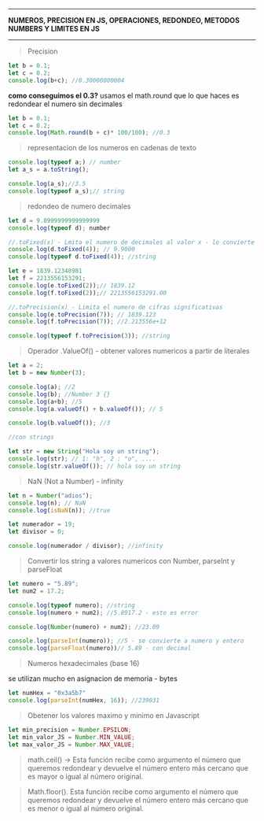 ****
**NUMEROS, PRECISION EN JS, OPERACIONES, REDONDEO, METODOS NUMBERS Y LIMITES EN JS**
****

> Precision

``` js
let b = 0.1;
let c = 0.2;
console.log(b+c); //0.30000000004
``` 

**como conseguimos el 0.3?**
usamos el math.round que lo que haces es redondear el numero sin decimales

``` js
let b = 0.1;
let c = 0.2;
console.log(Math.round(b + c)* 100/100); //0.3
```

> representacion de los numeros en cadenas de texto

``` js
console.log(typeof a;) // number
let a_s = a.toString();

console.log(a_s);//3.5
console.log(typeof a_s);// string
``` 

>redondeo de numero decimales


``` js
let d = 9.8999999999999999
console.log(typeof d); number

//.toFixed(x) - Lmita el numero de decimales al valor x - lo convierte en string
console.log(d.toFixed(4)); // 9.9000
console.log(typeof d.toFixed(4)); //string

let e = 1839.12348981
let f = 2213556153291;
console.log(e.toFixed(2));// 1839.12
console.log(f.toFixed(2));// 2213556153291.00

//.toPrecision(x) - Limita el numero de cifras significativas
console.log(e.toPrecision(7)); // 1839.123
console.log(f.toPrecision(7)); //2.213556e+12

console.log(typeof f.toPrecision(3)); //string
```

> Operador .ValueOf() - obtener valores numericos a partir de literales

``` js
let a = 2;
let b = new Number(3);

console.log(a); //2
console.log(b); //Number 3 {}
console.log(a+b); //5
console.log(a.valueOf() + b.valueOf()); // 5

console.log(b.valueOf()); //3

//con strings

let str = new String("Hola soy un string");
console.log(str); // 1: "h", 2 : "o", ....
console.log(str.valueOf()); // hola soy un string
``` 

>NaN (Not a Number) - infinity

``` js
let n = Number("adios");
console.log(n); // NaN
console.log(isNaN(n)); //true

let numerador = 19;
let divisor = 0;

console.log(numerador / divisor); //infinity
```

> Convertir los string a valores numericos con Number, parseInt y parseFloat

``` js
let numero = "5.89";
let num2 = 17.2;

console.log(typeof numero); //string
console.log(numero + num2); //5.8917.2 - esto es error

console.log(Number(numero) + num2); //23.09

console.log(parseInt(numero)); //5 - se convierte a numero y entero
console.log(parseFloat(numero))// 5.89 - con decimal
```

> Numeros hexadecimales (base 16)

se utilizan mucho en asignacion de memoria - bytes

``` js
let numHex = "0x3a5b7"
console.log(parseInt(numHex, 16)); //239031
```

> Obetener los valores maximo y minimo en Javascript

``` js
let min_precision = Number.EPSILON;
let min_valor_JS = Number.MIN_VALUE;
let max_valor_JS = Number.MAX_VALUE;
```


> math.ceil() -> Esta función recibe como argumento el número que queremos redondear y devuelve el número entero más cercano que es mayor o igual al número original.


> Math.floor(). Esta función recibe como argumento el número que queremos redondear y devuelve el número entero más cercano que es menor o igual al número original.